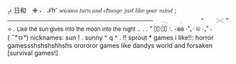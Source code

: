 ⡴ 日和 ✙     ˖     ׁ ⁩ 
 𝒯ℎ'  𝑠𝑒𝑎𝑠𝑜𝑛𝑠  𝑡𝑢𝑟𝑛  𝑎𝑛𝑑  𝑐ℎ𝑎𝑛𝑔𝑒  𝑗𝑢𝑠𝑡  𝑙𝑖𝑘𝑒 𝑦𝑜𝑢𝑟  𝑚𝑖𝑛𝑑 ;
            ─────────────────────────────────  𓂃  𓈒   ⁺  𓏵
           “         ⟡     .    𝖫𝗂𝗄𝖾 𝗍𝗁𝖾 𝗌𝗎𝗇 𝗀𝗂𝗏𝖾𝗌 𝗂𝗇𝗍𝗈 𝗍𝗁𝖾 𝗆𝗈𝗈𝗇 𝗂𝗇𝗍𝗈 𝗍𝗁𝖾 𝗇𝗂𝗀𝗁𝗍 .. .   .   ”
           ⩇⩇:⩇⩇    🕯. -ʚɞ              ⋅˚₊‧ ଳ ‧₊˚ ⋅  
                              ( ˶°ㅁ°) nicknames: sun ! .  sunny ^   q    ^ . !!  sprout * 
                    games i like!!:
                    horror gamessshshshshhshs orororor games like dandys world and forsaken [survival games!]
    
           
